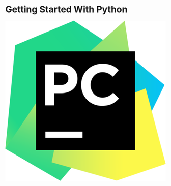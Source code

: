 # Getting Started With Python

![Alt Text](https://github.com/TeamUnsinkable/Documentation/blob/24201fba055d4fbc4a23bc3b8bf271bfadf142a1/Images/Getting%20Started%20With%20Python/PyCharm_Icon.png)